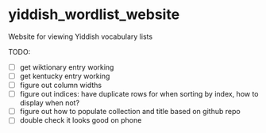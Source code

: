 # yiddish_wordlist_website

Website for viewing Yiddish vocabulary lists

TODO:
- [ ] get wiktionary entry working
- [ ] get kentucky entry working
- [ ] figure out column widths
- [ ] figure out indices: have duplicate rows for when sorting by index, how to display when not?
- [ ] figure out how to populate collection and title based on github repo
- [ ] double check it looks good on phone
